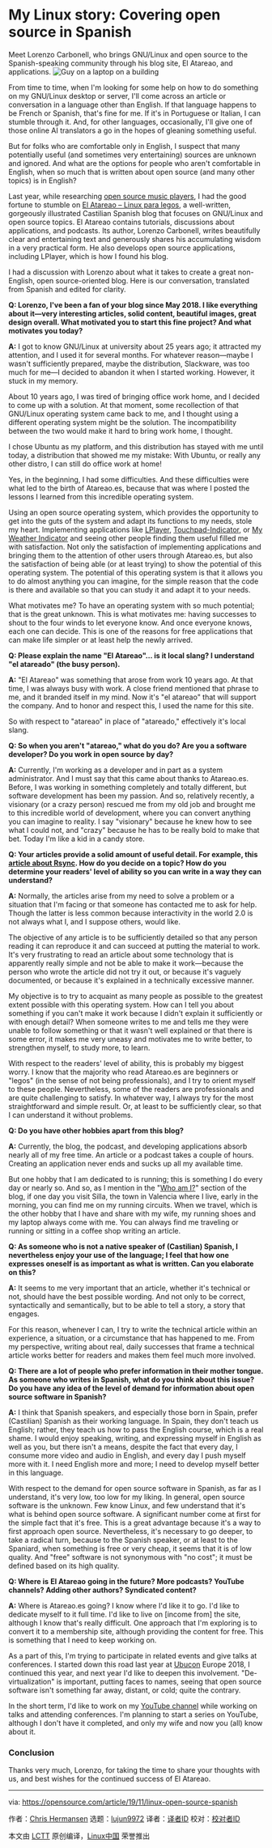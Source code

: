[#]: collector: (lujun9972)
[#]: translator: ( )
[#]: reviewer: ( )
[#]: publisher: ( )
[#]: url: ( )
[#]: subject: (My Linux story: Covering open source in Spanish)
[#]: via: (https://opensource.com/article/19/11/linux-open-source-spanish)
[#]: author: (Chris Hermansen https://opensource.com/users/clhermansen)

My Linux story: Covering open source in Spanish
======
Meet Lorenzo Carbonell, who brings GNU/Linux and open source to the
Spanish-speaking community through his blog site, El Atareao, and
applications.
![Guy on a laptop on a building][1]

From time to time, when I'm looking for some help on how to do something on my GNU/Linux desktop or server, I'll come across an article or conversation in a language other than English. If that language happens to be French or Spanish, that's fine for me. If it's in Portuguese or Italian, I can stumble through it. And, for other languages, occasionally, I'll give one of those online AI translators a go in the hopes of gleaning something useful.

But for folks who are comfortable only in English, I suspect that many potentially useful (and sometimes very entertaining) sources are unknown and ignored. And what are the options for people who aren't comfortable in English, when so much that is written about open source (and many other topics) is in English?

Last year, while researching [open source music players][2], I had the good fortune to stumble on [El Atareao – Linux para legos][3], a well-written, gorgeously illustrated Castilian Spanish blog that focuses on GNU/Linux and open source topics. El Atareao contains tutorials, discussions about applications, and podcasts. Its author, Lorenzo Carbonell, writes beautifully clear and entertaining text and generously shares his accumulating wisdom in a very practical form. He also develops open source applications, including LPlayer, which is how I found his blog.

I had a discussion with Lorenzo about what it takes to create a great non-English, open source-oriented blog. Here is our conversation, translated from Spanish and edited for clarity.

**Q: Lorenzo, I've been a fan of your blog since May 2018. I like everything about it—very interesting articles, solid content, beautiful images, great design overall. What motivated you to start this fine project? And what motivates you today?**

**A:** I got to know GNU/Linux at university about 25 years ago; it attracted my attention, and I used it for several months. For whatever reason—maybe I wasn't sufficiently prepared, maybe the distribution, Slackware, was too much for me—I decided to abandon it when I started working. However, it stuck in my memory.

About 10 years ago, I was tired of bringing office work home, and I decided to come up with a solution. At that moment, some recollection of that GNU/Linux operating system came back to me, and I thought using a different operating system might be the solution. The incompatibility between the two would make it hard to bring work home, I thought.

I chose Ubuntu as my platform, and this distribution has stayed with me until today, a distribution that showed me my mistake: With Ubuntu, or really any other distro, I can still do office work at home!

Yes, in the beginning, I had some difficulties. And these difficulties were what led to the birth of Atareao.es, because that was where I posted the lessons I learned from this incredible operating system.

Using an open source operating system, which provides the opportunity to get into the guts of the system and adapt its functions to my needs, stole my heart. Implementing applications like [LPlayer][4], [Touchpad-Indicator][5], or [My Weather Indicator][6] and seeing other people finding them useful filled me with satisfaction. Not only the satisfaction of implementing applications and bringing them to the attention of other users through Atareao.es, but also the satisfaction of being able (or at least trying) to show the potential of this operating system. The potential of this operating system is that it allows you to do almost anything you can imagine, for the simple reason that the code is there and available so that you can study it and adapt it to your needs.

What motivates me? To have an operating system with so much potential; that is the great unknown. This is what motivates me: having successes to shout to the four winds to let everyone know. And once everyone knows, each one can decide. This is one of the reasons for free applications that can make life simpler or at least help the newly arrived.

**Q: Please explain the name "El Atareao"… is it local slang? I understand "el atareado" (the busy person).**

**A:** "El Atareao" was something that arose from work 10 years ago. At that time, I was always busy with work. A close friend mentioned that phrase to me, and it branded itself in my mind. Now it's "el atareao" that will support the company. And to honor and respect this, I used the name for this site.

So with respect to "atareao" in place of "atareado," effectively it's local slang.

**Q: So when you aren't "atareao," what do you do? Are you a software developer? Do you work in open source by day?**

**A:** Currently, I'm working as a developer and in part as a system administrator. And I must say that this came about thanks to Atareao.es. Before, I was working in something completely and totally different, but software development has been my passion. And so, relatively recently, a visionary (or a crazy person) rescued me from my old job and brought me to this incredible world of development, where you can convert anything you can imagine to reality. I say "visionary" because he knew how to see what I could not, and "crazy" because he has to be really bold to make that bet. Today I'm like a kid in a candy store.

**Q: Your articles provide a solid amount of useful detail. For example, this [article about Rsync][7]. How do you decide on a topic? How do you determine your readers' level of ability so you can write in a way they can understand?**

**A:** Normally, the articles arise from my need to solve a problem or a situation that I'm facing or that someone has contacted me to ask for help. Though the latter is less common because interactivity in the world 2.0 is not always what I, and I suppose others, would like.

The objective of any article is to be sufficiently detailed so that any person reading it can reproduce it and can succeed at putting the material to work. It's very frustrating to read an article about some technology that is apparently really simple and not be able to make it work—because the person who wrote the article did not try it out, or because it's vaguely documented, or because it's explained in a technically excessive manner.

My objective is to try to acquaint as many people as possible to the greatest extent possible with this operating system. How can I tell you about something if you can't make it work because I didn't explain it sufficiently or with enough detail? When someone writes to me and tells me they were unable to follow something or that it wasn't well explained or that there is some error, it makes me very uneasy and motivates me to write better, to strengthen myself, to study more, to learn.

With respect to the readers' level of ability, this is probably my biggest worry. I know that the majority who read Atareao.es are beginners or "legos" (in the sense of not being professionals), and I try to orient myself to these people. Nevertheless, some of the readers are professionals and are quite challenging to satisfy. In whatever way, I always try for the most straightforward and simple result. Or, at least to be sufficiently clear, so that I can understand it without problems.

**Q: Do you have other hobbies apart from this blog?**

**A:** Currently, the blog, the podcast, and developing applications absorb nearly all of my free time. An article or a podcast takes a couple of hours. Creating an application never ends and sucks up all my available time.

But one hobby that I am dedicated to is running; this is something I do every day or nearly so. And so, as I mention in the "[Who am I?][8]" section of the blog, if one day you visit Silla, the town in Valencia where I live, early in the morning, you can find me on my running circuits. When we travel, which is the other hobby that I have and share with my wife, my running shoes and my laptop always come with me. You can always find me traveling or running or sitting in a coffee shop writing an article.

**Q: As someone who is not a native speaker of (Castilian) Spanish, I nevertheless enjoy your use of the language; I feel that how one expresses oneself is as important as what is written. Can you elaborate on this?**

**A:** It seems to me very important that an article, whether it's technical or not, should have the best possible wording. And not only to be correct, syntactically and semantically, but to be able to tell a story, a story that engages.

For this reason, whenever I can, I try to write the technical article within an experience, a situation, or a circumstance that has happened to me. From my perspective, writing about real, daily successes that frame a technical article works better for readers and makes them feel much more involved.

**Q: There are a lot of people who prefer information in their mother tongue. As someone who writes in Spanish, what do you think about this issue? Do you have any idea of the level of demand for information about open source software in Spanish?**

**A:** I think that Spanish speakers, and especially those born in Spain, prefer (Castilian) Spanish as their working language. In Spain, they don't teach us English; rather, they teach us how to pass the English course, which is a real shame. I would enjoy speaking, writing, and expressing myself in English as well as you, but there isn't a means, despite the fact that every day, I consume more video and audio in English, and every day I push myself more with it. I need English more and more; I need to develop myself better in this language.

With respect to the demand for open source software in Spanish, as far as I understand, it's very low, too low for my liking. In general, open source software is the unknown. Few know Linux, and few understand that it's what is behind open source software. A significant number come at first for the simple fact that it's free. This is a great advantage because it's a way to first approach open source. Nevertheless, it's necessary to go deeper, to take a radical turn, because to the Spanish speaker, or at least to the Spaniard, when something is free or very cheap, it seems that it is of low quality. And "free" software is not synonymous with "no cost"; it must be defined based on its high quality.

**Q: Where is** **El Atareao** **going in the future? More podcasts? YouTube channels? Adding other authors? Syndicated content?**

**A:** Where is Atareao.es going? I know where I'd like it to go. I'd like to dedicate myself to it full time. I'd like to live on [income from] the site, although I know that's really difficult. One approach that I'm exploring is to convert it to a membership site, although providing the content for free. This is something that I need to keep working on.

As a part of this, I'm trying to participate in related events and give talks at conferences. I started down this road last year at [Ubucon][9] Europe 2018, I continued this year, and next year I'd like to deepen this involvement. "De-virtualization" is important, putting faces to names, seeing that open source software isn't something far away, distant, or cold; quite the contrary.

In the short term, I'd like to work on my [YouTube channel][10] while working on talks and attending conferences. I'm planning to start a series on YouTube, although I don't have it completed, and only my wife and now you (all) know about it.

### Conclusion

Thanks very much, Lorenzo, for taking the time to share your thoughts with us, and best wishes for the continued success of El Atareao.

--------------------------------------------------------------------------------

via: https://opensource.com/article/19/11/linux-open-source-spanish

作者：[Chris Hermansen][a]
选题：[lujun9972][b]
译者：[译者ID](https://github.com/译者ID)
校对：[校对者ID](https://github.com/校对者ID)

本文由 [LCTT](https://github.com/LCTT/TranslateProject) 原创编译，[Linux中国](https://linux.cn/) 荣誉推出

[a]: https://opensource.com/users/clhermansen
[b]: https://github.com/lujun9972
[1]: https://opensource.com/sites/default/files/styles/image-full-size/public/lead-images/computer_code_programming_laptop.jpg?itok=ormv35tV (Guy on a laptop on a building)
[2]: https://opensource.com/article/18/6/open-source-music-players
[3]: https://www.atareao.es/
[4]: https://github.com/atareao/lplayer
[5]: https://github.com/atareao/Touchpad-Indicator
[6]: https://github.com/atareao/my-weather-indicator
[7]: https://www.atareao.es/podcast/sincronizacion-en-red-y-vpn/
[8]: https://www.atareao.es/quien-soy/
[9]: https://wiki.ubuntu.com/Ubucon
[10]: https://www.youtube.com/c/atareao
